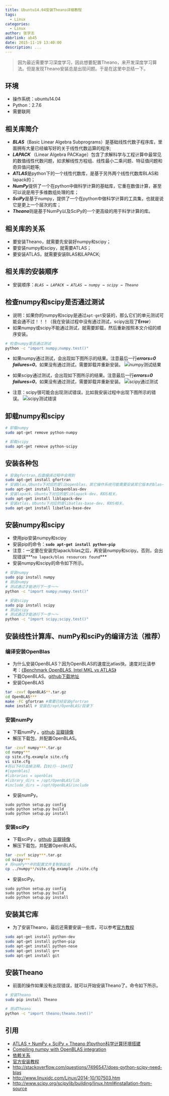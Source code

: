 ```yaml
---
title: Ubuntu14.04安装Theano详细教程
tags:
  - Linux
categories:
  - Linux
author: 张学志
abbrlink: ab45
date: 2015-11-19 13:40:00
description: ...
---
```





> 因为最近需要学习深度学习，因此想要配置Theano，来开发深度学习算法。但是发现Theano安装总是出现问题。于是在这里中总结一下。

## 环境
* 操作系统：ubuntu14.04
* Python：2.7.6
* 需要联网

<!-- more -->

## 相关库简介
* ***BLAS***（Basic Linear Algebra Subprograms）是基础线性代数子程序库，里面拥有大量已经编写好的关于线性代数运算的程序;
* ***LAPACK*** （Linear Algebra PACKage）包含了求解科学与工程计算中最常见的数值线性代数问题，如求解线性方程组、线性最小二乘问题、特征值问题和奇异值问题等;
* ***ATLAS***是python下的一个线性代数库，是基于另外两个线性代数库BLAS和lapack的；
* ***NumPy***提供了一个在python中做科学计算的基础库，它重在数值计算，甚至可以说是用于多维数组处理的库；
* ***SciPy***是基于numpy，提供了一个在python中做科学计算的工具集，也就是说它是更上一个层次的库；
* ***Theano***则是基于NumPy以及SciPy的一个更高级的用于科学计算的库。


## 相关库的关系
* 要安装Theano，就需要先安装好numpy和scipy；
* 要安装numpy和scipy，就需要ATLAS；
* 要安装ATLAS，就需要安装BLAS和LAPACK;

## 相关库的安装顺序
* 安装顺序：*`BLAS → LAPACK → ATLAS → numpy → scipy → Theano`*


## 检查numpy和scipy是否通过测试
* 说明：如果你的numpy和scipy是通过`apt-get`安装的，那么它们的单元测试可能会通不过！！！（我在安装过程中没有通过测试，scipy出现了**Error**）
* 如果numpy或scipy不能通过测试，就需要卸载，然后重新按照本文介绍的顺序安装。

```bash
# 检查numpy是否通过测试
python -c "import numpy;numpy.test()"
```
* 如果numpy通过测试，会出现如下图所示的结果。注意最后一行***errors=0 failures=0***。如果没有通过测试，需要卸载并重新安装。
![numpy测试结果](http://img.blog.csdn.net/20150726185255050)

* 如果scipy通过测试，会出现如下图所示的结果。注意最后一行***errors=0 failures=0***。如果没有通过测试，需要卸载并重新安装。
![scipy通过测试](http://img.blog.csdn.net/20150726185208417)

* 注意：scipy很可能会出现测试错误，比如我安装过程中出现下图所示的错误。
![scipy测试错误](http://img.blog.csdn.net/20150726185356526)


## 卸载numpy和scipy
```bash
# 卸载numpy
sudo apt-get remove python-numpy

# 卸载scipy
sudo apt-get remove python-scipy
```

## 安装各种包
```bash
# 安装gfortran,后面编译过程中会用到
sudo apt-get install gfortran
# 安装blas,Ubuntu下对应的是libopenblas，其它操作系统可能需要安装其它版本的blas——这是个OS相关的。
sudo apt-get install libopenblas-dev
# 安装lapack，Ubuntu下对应的是liblapack-dev，和OS相关。
sudo apt-get install liblapack-dev
# 安装atlas，Ubuntu下对应的是libatlas-base-dev，和OS相关。
sudo apt-get install libatlas-base-dev
```


## 安装numpy和scipy
* 使用pip安装numpy和scipy
* 安装pip的命令：**`sudo apt-get install python-pip`**
* 注意：一定要在安装完lapack/blas之后，再安装numpy和scipy。否则，会出现错误***`no lapack/blas resources found`***
* 安装numpy和scipy的命令如下所示。
```bash
# 安装numpy
sudo pip install numpy
# 测试numpy
# 测试通过才能进行下一步～～
python -c "import numpy;numpy.test()"

# 安装scipy
sudo pip install scipy
# 测试scipy
# 测试通过才能进行下一步～～
python -c "import scipy;scipy.test()"
```
## 安装线性计算库、numPy和sciPy的编译方法（推荐）

### 编译安装OpenBlas
* 为什么安装OpenBLAS？因为OpenBLAS的速度比atlas快。速度对比请参考：[《Benchmark OpenBLAS, Intel MKL vs ATLAS》](https://github.com/tmolteno/necpp/issues/18)
* 下载OpenBLAS。[github下载地址](https://github.com/xianyi/OpenBLAS)
* 安装OpenBLAS
```bash
tar -zxvf OpenBLAS**.tar.gz
cd OpenBLAS***
make -FC gfortran #需要已经安装gfortran 
make install # 安装在/opt/OpenBLAS/目录下
```

### 安装numPy
* 下载numPy 。[github](https://github.com/numpy/numpy) [豆瓣镜像](http://pypi.douban.com/simple/numpy/)
* 解压下载包，并配置OpenBLAS。
```bash
tar -zxvf numpy***.tar.gz
cd numpy***
cp site.cfg.example site.cfg
vi site.cfg
#将以下4行去掉注释。【101行--104行】
#[openblas]
#libraries = openblas
#library_dirs = /opt/OpenBLAS/lib
#include_dirs = /opt/OpenBLAS/include
```
* 安装numPy。
```
sudo python setup.py config
sudo python setup.py build
sudo python setup.py install 
```
### 安装sciPy
* 下载sciPy 。[github](https://github.com/numpy/scipy) [豆瓣镜像](http://pypi.douban.com/simple/scipy/)
* 解压下载包，并配置OpenBLAS。
```bash
tar -zxvf scipy***.tar.gz
cd scipy***
# 将numPy**中的配置文件复制到此处
cp ../numpy**/site.cfg.example ./site.cfg
```
* 安装sciPy。
```
sudo python setup.py config
sudo python setup.py build
sudo python setup.py install 
```

## 安装其它库
* 为了安装Theano，最后还需要安装一些库，可以参考[官方教程](http://deeplearning.net/software/theano/install_ubuntu.html#install-ubuntu)
```bash
sudo apt-get install python-dev
sudo apt-get install python-pip
sudo apt-get install python-nose
sudo apt-get install g++
sudo apt-get install git 

```

## 安装Theano
* 前面的操作如果没有出现错误，就可以开始安装Theano了。命令如下所示。
```bash
# 安装Theano
sudo pip install Theano

# 测试Theano
python -c "import theano;theano.test()"
```

## 引用
* [ATLAS + NumPy + SciPy + Theano 的python科学计算环境搭建 ](http://blog.sina.com.cn/s/blog_6cb8e53d0101keak.html)
* [Compiling numpy with OpenBLAS integration](http://stackoverflow.com/questions/11443302/compiling-numpy-with-openblas-integration)
* [依赖关系](http://www.tuicool.com/articles/Ub6vqiQ)
* [官方安装教程](http://deeplearning.net/software/theano/install.html#install)
* http://stackoverflow.com/questions/7496547/does-python-scipy-need-blas
* http://www.linuxidc.com/Linux/2014-10/107503.htm
* http://www.scipy.org/scipylib/building/linux.html#installation-from-source


